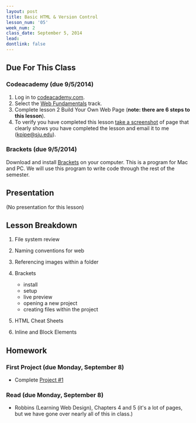 ```yaml
---
layout: post
title: Basic HTML & Version Control
lesson_num: '05'
week_num: 2
class_date: September 5, 2014
lead: 
dontlink: false
---
```


## Due For This Class

### Codeacademy (due 9/5/2014)
1. Log in to [codeacademy.com](http://www.codecademy.com/).
2. Select the [Web Fundamentals](http://www.codecademy.com/tracks/web) track.
3. Complete lesson 2 Build Your Own Web Page (**note: there are 6 steps to this lesson**).
4. To verify you have completed this lesson [take a screenshot](http://www.take-a-screenshot.org/) of  page that clearly shows you have completed the lesson and email it to me ([kpipe@sju.edu](mailto:kpipe@sju.edu)).

### Brackets (due 9/5/2014)

Download and install [Brackets](http://brackets.io/) on your computer.  This is a program for Mac and PC.  We will use this program to write code through the rest of the semester.


## Presentation

(No presentation for this lesson)

## Lesson Breakdown

1) File system review

2) Naming conventions for web

3) Referencing images within a folder

4) Brackets
	- install
	- setup
	- live preview
	- opening a new project
	- creating files within the project

5) HTML Cheat Sheets

6) Inline and Block Elements
  
## Homework

### First Project (due Monday, September 8)

- Complete <a href="/projects/01-structuretext.html">Project #1</a>

### Read (due Monday, September 8)

- Robbins (Learning Web Design), Chapters 4 and 5 (it's a lot of pages, but we have gone over nearly all of this in class.)
